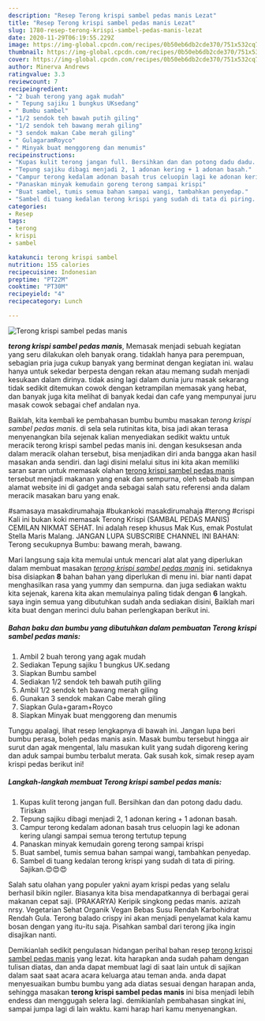 ```yaml
---
description: "Resep Terong krispi sambel pedas manis Lezat"
title: "Resep Terong krispi sambel pedas manis Lezat"
slug: 1780-resep-terong-krispi-sambel-pedas-manis-lezat
date: 2020-11-29T06:19:55.229Z
image: https://img-global.cpcdn.com/recipes/0b50eb6db2cde370/751x532cq70/terong-krispi-sambel-pedas-manis-foto-resep-utama.jpg
thumbnail: https://img-global.cpcdn.com/recipes/0b50eb6db2cde370/751x532cq70/terong-krispi-sambel-pedas-manis-foto-resep-utama.jpg
cover: https://img-global.cpcdn.com/recipes/0b50eb6db2cde370/751x532cq70/terong-krispi-sambel-pedas-manis-foto-resep-utama.jpg
author: Minerva Andrews
ratingvalue: 3.3
reviewcount: 7
recipeingredient:
- "2 buah terong yang agak mudah"
- " Tepung sajiku 1 bungkus UKsedang"
- " Bumbu sambel"
- "1/2 sendok teh bawah putih giling"
- "1/2 sendok teh bawang merah giling"
- "3 sendok makan Cabe merah giling"
- " GulagaramRoyco"
- " Minyak buat menggoreng dan menumis"
recipeinstructions:
- "Kupas kulit terong jangan full. Bersihkan dan dan potong dadu dadu. Tiriskan"
- "Tepung sajiku dibagi menjadi 2, 1 adonan kering + 1 adonan basah."
- "Campur terong kedalam adonan basah trus celuopin lagi ke adonan kering ulangi sampai semua terong tertutup tepung"
- "Panaskan minyak kemudain goreng terong sampai krispi"
- "Buat sambel, tumis semua bahan sampai wangi, tambahkan penyedap."
- "Sambel di tuang kedalan terong krispi yang sudah di tata di piring. Sajikan.😍😍😍"
categories:
- Resep
tags:
- terong
- krispi
- sambel

katakunci: terong krispi sambel 
nutrition: 155 calories
recipecuisine: Indonesian
preptime: "PT22M"
cooktime: "PT30M"
recipeyield: "4"
recipecategory: Lunch

---
```



![Terong krispi sambel pedas manis](https://img-global.cpcdn.com/recipes/0b50eb6db2cde370/751x532cq70/terong-krispi-sambel-pedas-manis-foto-resep-utama.jpg)

<b><i>terong krispi sambel pedas manis</i></b>, Memasak menjadi sebuah kegiatan yang seru dilakukan oleh banyak orang. tidaklah hanya para perempuan, sebagian pria juga cukup banyak yang berminat dengan kegiatan ini. walau hanya untuk sekedar berpesta dengan rekan atau memang sudah menjadi kesukaan dalam dirinya. tidak asing lagi dalam dunia juru masak sekarang tidak sedikit ditemukan cowok dengan ketrampilan memasak yang hebat, dan banyak juga kita melihat di banyak kedai dan cafe yang mempunyai juru masak cowok sebagai chef andalan nya.

Baiklah, kita kembali ke pembahasan bumbu bumbu masakan <i>terong krispi sambel pedas manis</i>. di sela sela rutinitas kita, bisa jadi akan terasa menyenangkan bila sejenak kalian menyediakan sedikit waktu untuk meracik terong krispi sambel pedas manis ini. dengan kesuksesan anda dalam meracik olahan tersebut, bisa menjadikan diri anda bangga akan hasil masakan anda sendiri. dan lagi disini melalui situs ini kita akan memiliki saran saran untuk memasak olahan <u>terong krispi sambel pedas manis</u> tersebut menjadi makanan yang enak dan sempurna, oleh sebab itu simpan alamat website ini di gadget anda sebagai salah satu referensi anda dalam meracik masakan baru yang enak.

#samasaya masakdirumahaja #bukankoki masakdirumahaja #terong #crispi Kali ini bukan koki memasak Terong Krispi (SAMBAL PEDAS MANIS) CEMILAN NIKMAT SEHAT. Ini adalah resep khusus Mak Kus, emak Postulat Stella Maris Malang. JANGAN LUPA SUBSCRIBE CHANNEL INI BAHAN: Terong secukupnya Bumbu: bawang merah, bawang.


Mari langsung saja kita memulai untuk mencari alat alat yang diperlukan dalam membuat masakan <u><i>terong krispi sambel pedas manis</i></u> ini. setidaknya bisa disiapkan <b>8</b> bahan bahan yang diperlukan di menu ini. biar nanti dapat menghasilkan rasa yang yummy dan sempurna. dan juga sediakan waktu kita sejenak, karena kita akan memulainya paling tidak dengan <b>6</b> langkah. saya ingin semua yang dibutuhkan sudah anda sediakan disini, Baiklah mari kita buat dengan merinci dulu bahan perlengkapan berikut ini.

<!--inarticleads1-->

##### Bahan baku dan bumbu yang dibutuhkan dalam pembuatan Terong krispi sambel pedas manis:

1. Ambil 2 buah terong yang agak mudah
1. Sediakan  Tepung sajiku 1 bungkus UK.sedang
1. Siapkan  Bumbu sambel
1. Sediakan 1/2 sendok teh bawah putih giling
1. Ambil 1/2 sendok teh bawang merah giling
1. Gunakan 3 sendok makan Cabe merah giling
1. Siapkan  Gula+garam+Royco
1. Siapkan  Minyak buat menggoreng dan menumis


Tunggu apalagi, lihat resep lengkapnya di bawah ini. Jangan lupa beri bumbu perasa, boleh pedas manis asin. Masak bumbu tersebut hingga air surut dan agak mengental, lalu masukan kulit yang sudah digoreng kering dan aduk sampai bumbu terbalut merata. Gak susah kok, simak resep ayam krispi pedas berikut ini! 

<!--inarticleads2-->

##### Langkah-langkah membuat Terong krispi sambel pedas manis:

1. Kupas kulit terong jangan full. Bersihkan dan dan potong dadu dadu. Tiriskan
1. Tepung sajiku dibagi menjadi 2, 1 adonan kering + 1 adonan basah.
1. Campur terong kedalam adonan basah trus celuopin lagi ke adonan kering ulangi sampai semua terong tertutup tepung
1. Panaskan minyak kemudain goreng terong sampai krispi
1. Buat sambel, tumis semua bahan sampai wangi, tambahkan penyedap.
1. Sambel di tuang kedalan terong krispi yang sudah di tata di piring. Sajikan.😍😍😍


Salah satu olahan yang populer yakni ayam krispi pedas yang selalu berhasil bikin ngiler. Biasanya kita bisa mendapatkannya di berbagai gerai makanan cepat saji. (PRAKARYA) Keripik singkong pedas manis. azizah nrsy. Vegetarian Sehat Organik Vegan Bebas Susu Rendah Karbohidrat Rendah Gula. Terong balado crispy ini akan menjadi penyelamat kala kamu bosan dengan yang itu-itu saja. Pisahkan sambal dari terong jika ingin disajikan nanti. 

Demikianlah sedikit pengulasan hidangan perihal bahan resep <u>terong krispi sambel pedas manis</u> yang lezat. kita harapkan anda sudah paham dengan tulisan diatas, dan anda dapat membuat lagi di saat lain untuk di sajikan dalam saat saat acara acara keluarga atau teman anda. anda dapat menyesuaikan bumbu bumbu yang ada diatas sesuai dengan harapan anda, sehingga masakan <b>terong krispi sambel pedas manis</b> ini bisa menjadi lebih endess dan menggugah selera lagi. demikianlah pembahasan singkat ini, sampai jumpa lagi di lain waktu. kami harap hari kamu menyenangkan.
